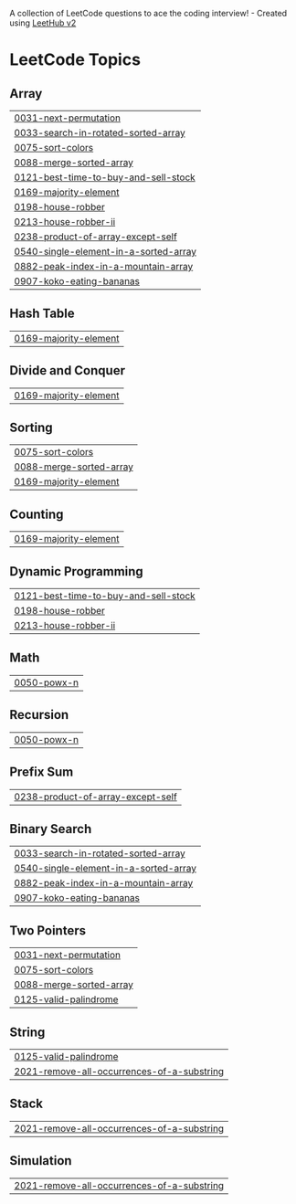 A collection of LeetCode questions to ace the coding interview! - Created using [LeetHub v2](https://github.com/arunbhardwaj/LeetHub-2.0)
<!---LeetCode Topics Start-->
# LeetCode Topics
## Array
|  |
| ------- |
| [0031-next-permutation](https://github.com/Shivam12221831/LeetCode/tree/master/0031-next-permutation) |
| [0033-search-in-rotated-sorted-array](https://github.com/Shivam12221831/LeetCode/tree/master/0033-search-in-rotated-sorted-array) |
| [0075-sort-colors](https://github.com/Shivam12221831/LeetCode/tree/master/0075-sort-colors) |
| [0088-merge-sorted-array](https://github.com/Shivam12221831/LeetCode/tree/master/0088-merge-sorted-array) |
| [0121-best-time-to-buy-and-sell-stock](https://github.com/Shivam12221831/LeetCode/tree/master/0121-best-time-to-buy-and-sell-stock) |
| [0169-majority-element](https://github.com/Shivam12221831/LeetCode/tree/master/0169-majority-element) |
| [0198-house-robber](https://github.com/Shivam12221831/LeetCode/tree/master/0198-house-robber) |
| [0213-house-robber-ii](https://github.com/Shivam12221831/LeetCode/tree/master/0213-house-robber-ii) |
| [0238-product-of-array-except-self](https://github.com/Shivam12221831/LeetCode/tree/master/0238-product-of-array-except-self) |
| [0540-single-element-in-a-sorted-array](https://github.com/Shivam12221831/LeetCode/tree/master/0540-single-element-in-a-sorted-array) |
| [0882-peak-index-in-a-mountain-array](https://github.com/Shivam12221831/LeetCode/tree/master/0882-peak-index-in-a-mountain-array) |
| [0907-koko-eating-bananas](https://github.com/Shivam12221831/LeetCode/tree/master/0907-koko-eating-bananas) |
## Hash Table
|  |
| ------- |
| [0169-majority-element](https://github.com/Shivam12221831/LeetCode/tree/master/0169-majority-element) |
## Divide and Conquer
|  |
| ------- |
| [0169-majority-element](https://github.com/Shivam12221831/LeetCode/tree/master/0169-majority-element) |
## Sorting
|  |
| ------- |
| [0075-sort-colors](https://github.com/Shivam12221831/LeetCode/tree/master/0075-sort-colors) |
| [0088-merge-sorted-array](https://github.com/Shivam12221831/LeetCode/tree/master/0088-merge-sorted-array) |
| [0169-majority-element](https://github.com/Shivam12221831/LeetCode/tree/master/0169-majority-element) |
## Counting
|  |
| ------- |
| [0169-majority-element](https://github.com/Shivam12221831/LeetCode/tree/master/0169-majority-element) |
## Dynamic Programming
|  |
| ------- |
| [0121-best-time-to-buy-and-sell-stock](https://github.com/Shivam12221831/LeetCode/tree/master/0121-best-time-to-buy-and-sell-stock) |
| [0198-house-robber](https://github.com/Shivam12221831/LeetCode/tree/master/0198-house-robber) |
| [0213-house-robber-ii](https://github.com/Shivam12221831/LeetCode/tree/master/0213-house-robber-ii) |
## Math
|  |
| ------- |
| [0050-powx-n](https://github.com/Shivam12221831/LeetCode/tree/master/0050-powx-n) |
## Recursion
|  |
| ------- |
| [0050-powx-n](https://github.com/Shivam12221831/LeetCode/tree/master/0050-powx-n) |
## Prefix Sum
|  |
| ------- |
| [0238-product-of-array-except-self](https://github.com/Shivam12221831/LeetCode/tree/master/0238-product-of-array-except-self) |
## Binary Search
|  |
| ------- |
| [0033-search-in-rotated-sorted-array](https://github.com/Shivam12221831/LeetCode/tree/master/0033-search-in-rotated-sorted-array) |
| [0540-single-element-in-a-sorted-array](https://github.com/Shivam12221831/LeetCode/tree/master/0540-single-element-in-a-sorted-array) |
| [0882-peak-index-in-a-mountain-array](https://github.com/Shivam12221831/LeetCode/tree/master/0882-peak-index-in-a-mountain-array) |
| [0907-koko-eating-bananas](https://github.com/Shivam12221831/LeetCode/tree/master/0907-koko-eating-bananas) |
## Two Pointers
|  |
| ------- |
| [0031-next-permutation](https://github.com/Shivam12221831/LeetCode/tree/master/0031-next-permutation) |
| [0075-sort-colors](https://github.com/Shivam12221831/LeetCode/tree/master/0075-sort-colors) |
| [0088-merge-sorted-array](https://github.com/Shivam12221831/LeetCode/tree/master/0088-merge-sorted-array) |
| [0125-valid-palindrome](https://github.com/Shivam12221831/LeetCode/tree/master/0125-valid-palindrome) |
## String
|  |
| ------- |
| [0125-valid-palindrome](https://github.com/Shivam12221831/LeetCode/tree/master/0125-valid-palindrome) |
| [2021-remove-all-occurrences-of-a-substring](https://github.com/Shivam12221831/LeetCode/tree/master/2021-remove-all-occurrences-of-a-substring) |
## Stack
|  |
| ------- |
| [2021-remove-all-occurrences-of-a-substring](https://github.com/Shivam12221831/LeetCode/tree/master/2021-remove-all-occurrences-of-a-substring) |
## Simulation
|  |
| ------- |
| [2021-remove-all-occurrences-of-a-substring](https://github.com/Shivam12221831/LeetCode/tree/master/2021-remove-all-occurrences-of-a-substring) |
<!---LeetCode Topics End-->